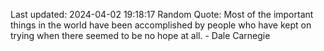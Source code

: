 Last updated: 2024-04-02 19:18:17
Random Quote: Most of the important things in the world have been accomplished by people who have kept on trying when there seemed to be no hope at all. - Dale Carnegie